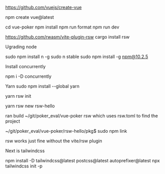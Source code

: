 https://github.com/vuejs/create-vue

npm create vue@latest

 cd vue-poker
  npm install
  npm run format
  npm run dev

https://github.com/rwasm/vite-plugin-rsw
  cargo install rsw

  Ugrading node

  sudo npm install n -g
  sudo n stable
  sudo npm install -g npm@10.2.5
 

 Install concurrently

 npm i -D concurrently

Yarn
 sudo npm install --global yarn


 yarn rsw init

 yarn rsw new rsw-hello


 ran build 
 ~/git/poker_eval/vue-poker
 rsw which uses rsw.toml to find the project

 ~/git/poker_eval/vue-poker/rsw-hello/pkg$ sudo npm link



rsw works just fine without the vite/rsw plugin

Next is tailwindcss

npm install -D tailwindcss@latest postcss@latest autoprefixer@latest
npx tailwindcss init -p
